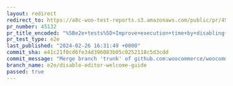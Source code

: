 ```yaml
---
layout: redirect
redirect_to: https://a8c-woo-test-reports.s3.amazonaws.com/public/pr/45132/e2e/index.html
pr_number: 45132
pr_title_encoded: "%5Be2e+tests%5D+Improve+execution+time+by+disabling+the+welcomeGuide+feature+instead+of+waiting+for+the+modal"
pr_test_type: e2e
last_published: "2024-02-26 16:31:49 +0000"
commit_sha: e41c21f0cd6fe34d396083b05c0252118c5d3cdd
commit_message: "Merge branch 'trunk' of github.com:woocommerce/woocommerce into e2e/d…"
branch_name: e2e/disable-editor-welcome-guide
passed: true
---
```


